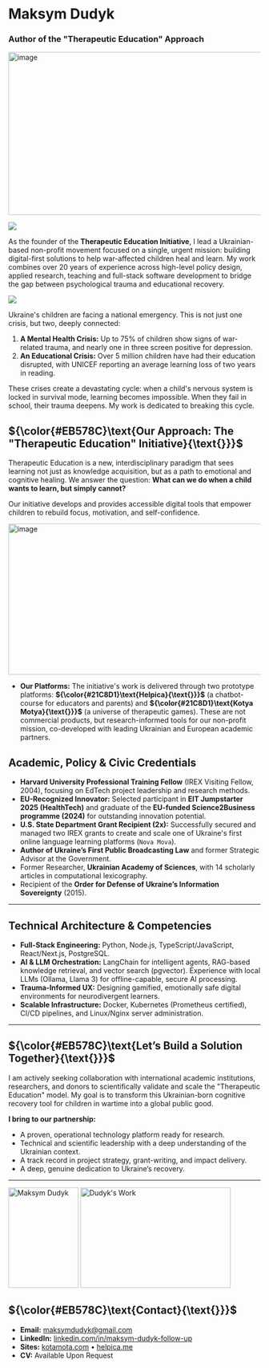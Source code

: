 # Maksym Dudyk
### Author of the "Therapeutic Education" Approach

<p align="left">
  <img width="568" height="325" alt="image" src="https://github.com/user-attachments/assets/0a167bf3-03de-42f6-99c7-4a4d55a2149e" />
</p>

![](https://img.shields.io/badge/-Social_Innovator_•_EdTech_Architect_•_Civic_Researcher-EB578C?style=for-the-badge)

As the founder of the **Therapeutic Education Initiative**, I lead a Ukrainian-based non-profit movement focused on a single, urgent mission: building digital-first solutions to help war-affected children heal and learn. My work combines over 20 years of experience across high-level policy design, applied research, teaching and full-stack software development to bridge the gap between psychological trauma and educational recovery.


![](https://img.shields.io/badge/-The_Unprecedented_Challenge:_A_Dual_Crisis_in_Ukraine-EB578C?style=for-the-badge)

Ukraine's children are facing a national emergency. This is not just one crisis, but two, deeply connected:

1.  **A Mental Health Crisis:** Up to 75% of children show signs of war-related trauma, and nearly one in three screen positive for depression.
2.  **An Educational Crisis:** Over 5 million children have had their education disrupted, with UNICEF reporting an average learning loss of two years in reading.

These crises create a devastating cycle: when a child's nervous system is locked in survival mode, learning becomes impossible. When they fail in school, their trauma deepens. My work is dedicated to breaking this cycle.

## ${\color{#EB578C}\text{Our Approach: The "Therapeutic Education" Initiative}{\text{}}}$

Therapeutic Education is a new, interdisciplinary paradigm that sees learning not just as knowledge acquisition, but as a path to emotional and cognitive healing. We answer the question: **What can we do when a child wants to learn, but simply cannot?**

Our initiative develops and provides accessible digital tools that empower children to rebuild focus, motivation, and self-confidence.

<p align="left">
  <img width="527" height="301" alt="image" src="https://github.com/user-attachments/assets/bad8f235-048f-4c33-bd70-52af2b611433" />
</p>

*   **Our Platforms:** The initiative's work is delivered through two prototype platforms: **${\color{#21C8D1}\text{Helpica}{\text{}}}$** (a chatbot-course for educators and parents) and **${\color{#21C8D1}\text{Kotya Motya}{\text{}}}$** (a universe of therapeutic games). These are not commercial products, but research-informed tools for our non-profit mission, co-developed with leading Ukrainian and European academic partners.


## Academic, Policy & Civic Credentials

*   **Harvard University Professional Training Fellow** (IREX Visiting Fellow, 2004), focusing on EdTech project leadership and research methods.
*   **EU-Recognized Innovator:** Selected participant in **EIT Jumpstarter 2025 (HealthTech)** and graduate of the **EU-funded Science2Business programme (2024)** for outstanding innovation potential.
*   **U.S. State Department Grant Recipient (2x):** Successfully secured and managed two IREX grants to create and scale one of Ukraine's first online language learning platforms (`Nova Mova`).
*   **Author of Ukraine’s First Public Broadcasting Law** and former Strategic Advisor at the Government.
*   Former Researcher, **Ukrainian Academy of Sciences**, with 14 scholarly articles in computational lexicography.
*   Recipient of the **Order for Defense of Ukraine’s Information Sovereignty** (2015).

---

## Technical Architecture & Competencies

*   **Full-Stack Engineering:** Python, Node.js, TypeScript/JavaScript, React/Next.js, PostgreSQL.
*   **AI & LLM Orchestration:** LangChain for intelligent agents, RAG-based knowledge retrieval, and vector search (pgvector). Experience with local LLMs (Ollama, Llama 3) for offline-capable, secure AI processing.
*   **Trauma-Informed UX:** Designing gamified, emotionally safe digital environments for neurodivergent learners.
*   **Scalable Infrastructure:** Docker, Kubernetes (Prometheus certified), CI/CD pipelines, and Linux/Nginx server administration.

---

## ${\color{#EB578C}\text{Let’s Build a Solution Together}{\text{}}}$

I am actively seeking collaboration with international academic institutions, researchers, and donors to scientifically validate and scale the "Therapeutic Education" model. My goal is to transform this Ukrainian-born cognitive recovery tool for children in wartime into a global public good.

**I bring to our partnership:**
*   A proven, operational technology platform ready for research.
*   Technical and scientific leadership with a deep understanding of the Ukrainian context.
*   A track record in project strategy, grant-writing, and impact delivery.
*   A deep, genuine dedication to Ukraine’s recovery.

---

<p align="left">
  <img src="https://github.com/Helpico/Helpico/assets/32806311/9dfc44d0-bcbe-43a1-8a73-9425f15224db" alt="Maksym Dudyk" width="140" height="200">
  <img src="https://github.com/user-attachments/assets/e08934f8-8ac6-40c8-9c0d-47a0b5c76d61" alt="Dudyk's Work" width="300" height="200">
</p>

## ${\color{#EB578C}\text{Contact}{\text{}}}$

*   **Email:** maksymdudyk@gmail.com
*   **LinkedIn:** [linkedin.com/in/maksym-dudyk-follow-up](https://linkedin.com/in/maksym-dudyk-follow-up)
*   **Sites:** [kotamota.com](https://kotamota.com) • [helpica.me](https://helpica.me)
*   **CV:** Available Upon Request
